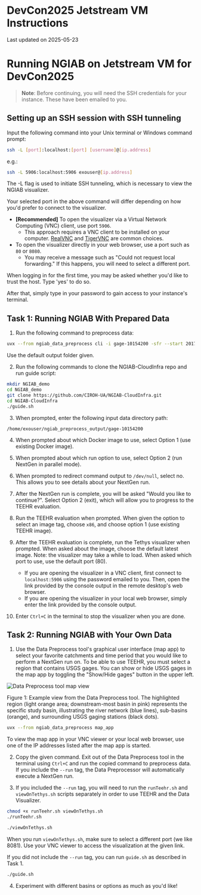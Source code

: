 # DevCon2025 Jetstream VM Instructions

Last updated on 2025-05-23

# Running NGIAB on Jetstream VM for DevCon2025

> **Note**: Before continuing, you will need the SSH credentials for your instance. These have been emailed to you.

## Setting up an SSH session with SSH tunneling

Input the following command into your Unix terminal or Windows command prompt:

```bash
ssh -L [port]:localhost:[port] [username]@[ip.address]
```

e.g.:

```bash
ssh -L 5906:localhost:5906 exouser@[ip.address]
```

The -L flag is used to initiate SSH tunneling, which is necessary to view the NGIAB visualizer.

Your selected port in the above command will differ depending on how you'd prefer to connect to the visualizer.

- **[Recommended]** To open the visualizer via a Virtual Network Computing (VNC) client, use port `5906`.
  - This approach requires a VNC client to be installed on your computer. [RealVNC](https://www.realvnc.com/en/connect/download/viewer/) and [TigerVNC](https://tigervnc.org/) are common choices.
- To open the visualizer directly in your web browser, use a port such as `80` or `8080`.
  - You may receive a message such as "Could not request local forwarding." If this happens, you will need to select a different port.

When logging in for the first time, you may be asked whether you'd like to trust the host. Type 'yes' to do so.

After that, simply type in your password to gain access to your instance's terminal.

## Task 1: Running NGIAB With Prepared Data

1. Run the following command to preprocess data:

```bash
uvx --from ngiab_data_preprocess cli -i gage-10154200 -sfr --start 2017-09-01 --end 2018-09-01 --source aorc
```

Use the default output folder given.

2. Run the following commands to clone the NGIAB-CloudInfra repo and run guide script:

```bash
mkdir NGIAB_demo
cd NGIAB_demo
git clone https://github.com/CIROH-UA/NGIAB-CloudInfra.git
cd NGIAB-CloudInfra
./guide.sh
```

3. When prompted, enter the following input data directory path:

```
/home/exouser/ngiab_preprocess_output/gage-10154200
```

4. When prompted about which Docker image to use, select Option 1 (use existing Docker image).

5. When prompted about which run option to use, select Option 2 (run NextGen in parallel mode).

6. When prompted to redirect command output to `/dev/null`, select no. This allows you to see details about your NextGen run.

7. After the NextGen run is complete, you will be asked "Would you like to continue?". Select Option 2 (exit), which will allow you to progress to the TEEHR evaluation.

8. Run the TEEHR evaluation when prompted. When given the option to select an image tag, choose `x86`, and choose option 1 (use existing TEEHR image).

9. After the TEEHR evaluation is complete, run the Tethys visualizer when prompted. When asked about the image, choose the default latest image. Note: the visualizer may take a while to load. When asked which port to use, use the default port (80).
   - If you are opening the visualizer in a VNC client, first connect to `localhost:5906` using the password emailed to you. Then, open the link provided by the console output in the remote desktop's web browser.
   - If you are opening the visualizer in your local web browser, simply enter the link provided by the console output.

10. Enter `Ctrl+C` in the terminal to stop the visualizer when you are done.

## Task 2: Running NGIAB with Your Own Data

1. Use the Data Preprocess tool's graphical user interface (map app) to select your favorite catchments and time period that you would like to perform a NextGen run on. To be able to use TEEHR, you must select a region that contains USGS gages. You can show or hide USGS gages in the map app by toggling the "Show/Hide gages" button in the upper left.

![Data Preprocess tool map view](https://docs.ciroh.org/training-NGIAB-101/fig/fig1-4.png)

Figure 1: Example view from the Data Preprocess tool. The highlighted region (light orange area; downstream-most basin in pink) represents the specific study basin, illustrating the river network (blue lines), sub-basins (orange), and surrounding USGS gaging stations (black dots).

```bash
uvx --from ngiab_data_preprocess map_app
```

To view the map app in your VNC viewer or your local web browser, use one of the IP addresses listed after the map app is started.

2. Copy the given command. Exit out of the Data Preprocess tool in the terminal using `Ctrl+C` and run the copied command to preprocess data. If you include the `--run` tag, the Data Preprocessor will automatically execute a NextGen run.

3. If you included the `--run` tag, you will need to run the `runTeehr.sh` and `viewOnTethys.sh` scripts separately in order to use TEEHR and the Data Visualizer.

```bash
chmod +x runTeehr.sh viewOnTethys.sh
./runTeehr.sh
```

```bash
./viewOnTethys.sh
```

When you run `viewOnTethys.sh`, make sure to select a different port (we like 8081). Use your VNC viewer to access the visualization at the given link.

If you did not include the `--run` tag, you can run `guide.sh` as described in Task 1.

```bash
./guide.sh
```

4. Experiment with different basins or options as much as you'd like!
